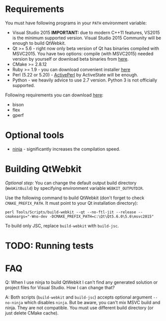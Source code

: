 # Requirements
You must have following programs in your `PATH` environment variable:

* Visual Studio 2015 **IMPORTANT:** due to modern C++11 features, VS2015 is the minimum supported version. Visual Studio 2015 Community will be enough to build QtWebkit.
* Qt >= 5.6 - right now only beta version of Qt has binaries compiled with MSVC2015. You have two options: compile (with MSVC2015) needed version by yourself or download beta binaries from [here](https://download.qt.io/development_releases/qt/5.6/5.6.0-beta).
* CMake >= 2.8.12
* Ruby >= 1.9 - you can download convenient installer [here](http://rubyinstaller.org)
* Perl (5.22 or 5.20) - [ActivePerl](http://www.activestate.com/activeperl) by ActiveState will be enough.
* Python - we heavily advice to use 2.7 version. Python 3 is not officially supported.

Following requirements you can download [here](http://gnuwin32.sourceforge.net):

* bison
* flex
* gperf

# Optional tools

* [ninja](https://ninja-build.org) - significantly increases the compilation speed.

# Building QtWebkit

_Optional step:_ You can change the default output build directory (`WebKitBuild`) by specifying environment variable `WEBKIT_OUTPUTDIR`.

Use the following command to build QtWebkit (don't forget to check `CMAKE_PREFIX_PATH`. It must point to your Qt installation directory):

```
perl Tools/Scripts/build-webkit --qt --no-ftl-jit --release --cmakeargs="-Wno-dev -DCMAKE_PREFIX_PATH=c:\Qt\Qt5.6.0\5.6\msvc2015"
```

To build only JSC, replace `build-webkit` with `build-jsc`.

# TODO: Running tests

# FAQ

Q: When I use ninja to build QtWebkit I can't find any generated solution or project files for Visual Studio. How I can change that?

A: Both scripts (`build-webkit` and `build-jsc`) accepts optional argument `--no-ninja` which disables `ninja`. But be aware, you can't mix MSVC build and ninja. They are not compatible. You must use different build directory (or just delete CMake cache).